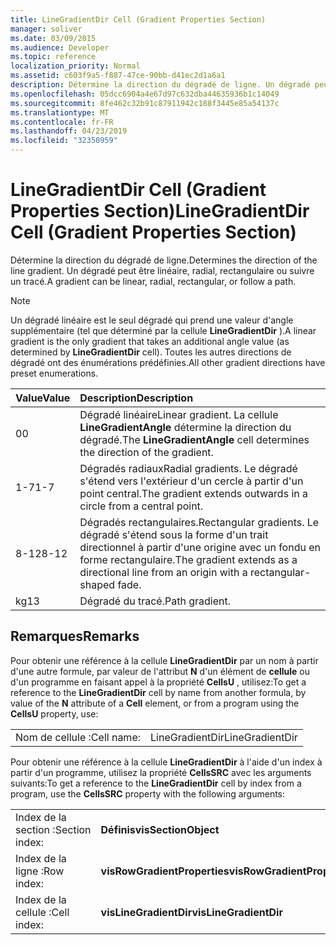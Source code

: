 ```yaml
---
title: LineGradientDir Cell (Gradient Properties Section)
manager: soliver
ms.date: 03/09/2015
ms.audience: Developer
ms.topic: reference
localization_priority: Normal
ms.assetid: c603f9a5-f887-47ce-90bb-d41ec2d1a6a1
description: Détermine la direction du dégradé de ligne. Un dégradé peut être linéaire, radial, rectangulaire ou suivre un tracé.
ms.openlocfilehash: 05dcc6904a4e67d97c632dba44635936b1c14049
ms.sourcegitcommit: 8fe462c32b91c87911942c188f3445e85a54137c
ms.translationtype: MT
ms.contentlocale: fr-FR
ms.lasthandoff: 04/23/2019
ms.locfileid: "32350959"
---
```

# <a name="linegradientdir-cell-gradient-properties-section"></a><span data-ttu-id="38341-104">LineGradientDir Cell (Gradient Properties Section)</span><span class="sxs-lookup"><span data-stu-id="38341-104">LineGradientDir Cell (Gradient Properties Section)</span></span>

<span data-ttu-id="38341-105">Détermine la direction du dégradé de ligne.</span><span class="sxs-lookup"><span data-stu-id="38341-105">Determines the direction of the line gradient.</span></span> <span data-ttu-id="38341-106">Un dégradé peut être linéaire, radial, rectangulaire ou suivre un tracé.</span><span class="sxs-lookup"><span data-stu-id="38341-106">A gradient can be linear, radial, rectangular, or follow a path.</span></span> 
  
> [!NOTE]
> <span data-ttu-id="38341-107">Un dégradé linéaire est le seul dégradé qui prend une valeur d'angle supplémentaire (tel que déterminé par la cellule **LineGradientDir** ).</span><span class="sxs-lookup"><span data-stu-id="38341-107">A linear gradient is the only gradient that takes an additional angle value (as determined by **LineGradientDir** cell).</span></span> <span data-ttu-id="38341-108">Toutes les autres directions de dégradé ont des énumérations prédéfinies.</span><span class="sxs-lookup"><span data-stu-id="38341-108">All other gradient directions have preset enumerations.</span></span> 
  
|<span data-ttu-id="38341-109">**Value**</span><span class="sxs-lookup"><span data-stu-id="38341-109">**Value**</span></span>|<span data-ttu-id="38341-110">**Description**</span><span class="sxs-lookup"><span data-stu-id="38341-110">**Description**</span></span>|
|:-----|:-----|
|<span data-ttu-id="38341-111">0</span><span class="sxs-lookup"><span data-stu-id="38341-111">0</span></span>  <br/> |<span data-ttu-id="38341-112">Dégradé linéaire</span><span class="sxs-lookup"><span data-stu-id="38341-112">Linear gradient.</span></span> <span data-ttu-id="38341-113">La cellule **LineGradientAngle** détermine la direction du dégradé.</span><span class="sxs-lookup"><span data-stu-id="38341-113">The **LineGradientAngle** cell determines the direction of the gradient.</span></span>  <br/> |
|<span data-ttu-id="38341-114">1-7</span><span class="sxs-lookup"><span data-stu-id="38341-114">1-7</span></span>  <br/> |<span data-ttu-id="38341-115">Dégradés radiaux</span><span class="sxs-lookup"><span data-stu-id="38341-115">Radial gradients.</span></span> <span data-ttu-id="38341-116">Le dégradé s'étend vers l'extérieur d'un cercle à partir d'un point central.</span><span class="sxs-lookup"><span data-stu-id="38341-116">The gradient extends outwards in a circle from a central point.</span></span>  <br/> |
|<span data-ttu-id="38341-117">8-12</span><span class="sxs-lookup"><span data-stu-id="38341-117">8-12</span></span>  <br/> |<span data-ttu-id="38341-118">Dégradés rectangulaires.</span><span class="sxs-lookup"><span data-stu-id="38341-118">Rectangular gradients.</span></span> <span data-ttu-id="38341-119">Le dégradé s'étend sous la forme d'un trait directionnel à partir d'une origine avec un fondu en forme rectangulaire.</span><span class="sxs-lookup"><span data-stu-id="38341-119">The gradient extends as a directional line from an origin with a rectangular-shaped fade.</span></span>  <br/> |
|<span data-ttu-id="38341-120">kg</span><span class="sxs-lookup"><span data-stu-id="38341-120">13</span></span>  <br/> |<span data-ttu-id="38341-121">Dégradé du tracé.</span><span class="sxs-lookup"><span data-stu-id="38341-121">Path gradient.</span></span>  <br/> |
   
## <a name="remarks"></a><span data-ttu-id="38341-122">Remarques</span><span class="sxs-lookup"><span data-stu-id="38341-122">Remarks</span></span>

<span data-ttu-id="38341-123">Pour obtenir une référence à la cellule **LineGradientDir** par un nom à partir d'une autre formule, par valeur de l'attribut **N** d'un élément de **cellule** ou d'un programme en faisant appel à la propriété **CellsU** , utilisez:</span><span class="sxs-lookup"><span data-stu-id="38341-123">To get a reference to the **LineGradientDir** cell by name from another formula, by value of the **N** attribute of a **Cell** element, or from a program using the **CellsU** property, use:</span></span> 
  
|||
|:-----|:-----|
| <span data-ttu-id="38341-124">Nom de cellule :</span><span class="sxs-lookup"><span data-stu-id="38341-124">Cell name:</span></span>  <br/> | <span data-ttu-id="38341-125">LineGradientDir</span><span class="sxs-lookup"><span data-stu-id="38341-125">LineGradientDir</span></span>  <br/> |
   
<span data-ttu-id="38341-126">Pour obtenir une référence à la cellule **LineGradientDir** à l'aide d'un index à partir d'un programme, utilisez la propriété **CellsSRC** avec les arguments suivants:</span><span class="sxs-lookup"><span data-stu-id="38341-126">To get a reference to the **LineGradientDir** cell by index from a program, use the **CellsSRC** property with the following arguments:</span></span> 
  
|||
|:-----|:-----|
| <span data-ttu-id="38341-127">Index de la section :</span><span class="sxs-lookup"><span data-stu-id="38341-127">Section index:</span></span>  <br/> |<span data-ttu-id="38341-128">**Définis**</span><span class="sxs-lookup"><span data-stu-id="38341-128">**visSectionObject**</span></span> <br/> |
| <span data-ttu-id="38341-129">Index de la ligne :</span><span class="sxs-lookup"><span data-stu-id="38341-129">Row index:</span></span>  <br/> |<span data-ttu-id="38341-130">**visRowGradientProperties**</span><span class="sxs-lookup"><span data-stu-id="38341-130">**visRowGradientProperties**</span></span> <br/> |
| <span data-ttu-id="38341-131">Index de la cellule :</span><span class="sxs-lookup"><span data-stu-id="38341-131">Cell index:</span></span>  <br/> |<span data-ttu-id="38341-132">**visLineGradientDir**</span><span class="sxs-lookup"><span data-stu-id="38341-132">**visLineGradientDir**</span></span> <br/> |
   

